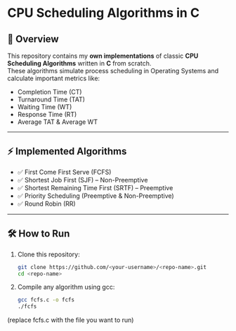 # CPU Scheduling Algorithms in C

## 📌 Overview
This repository contains my **own implementations** of classic **CPU Scheduling Algorithms** written in **C** from scratch.  
These algorithms simulate process scheduling in Operating Systems and calculate important metrics like:  

- Completion Time (CT)  
- Turnaround Time (TAT)  
- Waiting Time (WT)  
- Response Time (RT)  
- Average TAT & Average WT  

---

## ⚡ Implemented Algorithms
- ✅ First Come First Serve (FCFS)  
- ✅ Shortest Job First (SJF) – Non-Preemptive  
- ✅ Shortest Remaining Time First (SRTF) – Preemptive  
- ✅ Priority Scheduling (Preemptive & Non-Preemptive)  
- ✅ Round Robin (RR)  

---

## 🛠️ How to Run
1. Clone this repository:
   ```bash
   git clone https://github.com/<your-username>/<repo-name>.git
   cd <repo-name>
2. Compile any algorithm using gcc:
   ```bash
   gcc fcfs.c -o fcfs
   ./fcfs

(replace fcfs.c with the file you want to run)
